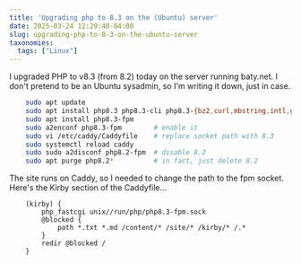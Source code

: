```yaml
---
title: 'Upgrading php to 8.3 on the (Ubuntu) server'
date: 2025-03-24 12:29:40-04:00
slug: upgrading-php-to-8-3-on-the-ubuntu-server
taxonomies:
  tags: ["Linux"]
---
```


I upgraded PHP to v8.3 (from 8.2) today on the server running baty.net. I don't pretend to be an Ubuntu sysadmin, so I'm writing it down, just in case.

```sh
    sudo apt update
    sudo apt install php8.3 php8.3-cli php8.3-{bz2,curl,mbstring,intl,gd,xml}
    sudo apt install php8.3-fpm
    sudo a2enconf php8.3-fpm        # enable it
    sudo vi /etc/caddy/Caddyfile    # replace socket path with 8.3
    sudo systemctl reload caddy
    sudo sudo a2disconf php8.2-fpm  # disable 8.2
    sudo apt purge php8.2*          # in fact, just delete 8.2
```

The site runs on Caddy, so I needed to change the path to the fpm socket. Here's the Kirby section of the Caddyfile...

```
    (kirby) {
        php_fastcgi unix//run/php/php8.3-fpm.sock
        @blocked {
            path *.txt *.md /content/* /site/* /kirby/* /.*
        }
        redir @blocked /
    }
```
